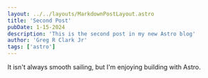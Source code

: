 ```yaml
---
layout: ../../layouts/MarkdownPostLayout.astro
title: 'Second Post'
pubDate: 1-15-2024
description: 'This is the second post in my new Astro blog'
author: 'Greg R Clark Jr'
tags: ['astro']
---
```


It isn't always smooth sailing, but I'm enjoying building with Astro.
